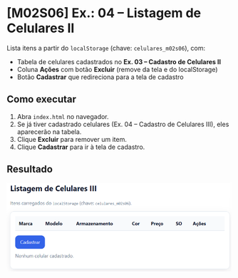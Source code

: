 # [M02S06] Ex.: 04 – Listagem de Celulares II

Lista itens a partir do `localStorage` (chave: `celulares_m02s06`), com:
- Tabela de celulares cadastrados no **Ex. 03 – Cadastro de Celulares II**
- Coluna **Ações** com botão **Excluir** (remove da tela e do localStorage)
- Botão **Cadastrar** que redireciona para a tela de cadastro

## Como executar
1. Abra `index.html` no navegador.
2. Se já tiver cadastrado celulares (Ex. 04 – Cadastro de Celulares III), eles aparecerão na tabela.
3. Clique **Excluir** para remover um item.
4. Clique **Cadastrar** para ir à tela de cadastro.

## Resultado
![alt text](image.png)